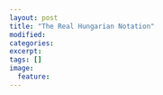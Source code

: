 ```yaml
---
layout: post
title: "The Real Hungarian Notation"
modified:
categories: 
excerpt:
tags: []
image:
  feature:
---
```


